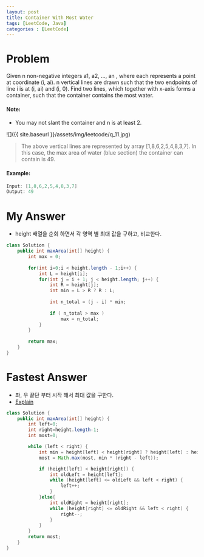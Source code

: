 ```yaml
---
layout: post
title: Container With Most Water
tags: [LeetCode, Java]
categories : [LeetCode]
---
```


# Problem

Given n non-negative integers a1, a2, ..., an , where each represents a point at coordinate (i, ai). n vertical lines are drawn such that the two endpoints of line i is at (i, ai) and (i, 0). Find two lines, which together with x-axis forms a container, such that the container contains the most water.

#### Note:

* You may not slant the container and n is at least 2.

![]({{ site.baseurl }}/assets/img/leetcode/q_11.jpg)
> The above vertical lines are represented by array [1,8,6,2,5,4,8,3,7]. In this case, the max area of water (blue section) the container can contain is 49.


#### Example:

```swift
Input: [1,8,6,2,5,4,8,3,7]
Output: 49
```

# My Answer

* height 배열을 순회 하면서 각 영역 별 최대 값을 구하고, 비교한다.
  
```java
class Solution {
    public int maxArea(int[] height) {
        int max = 0;
        
        for(int i=0;i < height.length - 1;i++) {
            int L = height[i];
            for(int j = i + 1; j < height.length; j++) {
                int R = height[j];
                int min = L > R ? R : L;
                
                int n_total = (j - i) * min;
                
                if ( n_total > max ) 
                    max = n_total;
            }
        }
        
        return max;           
    }
}
```

# Fastest Answer 

* 좌, 우 끝단 부터 시작 해서 최대 값을 구한다.
* [Explain](https://www.daleseo.com/algorithm-container-with-most-water/)

```java
class Solution {
    public int maxArea(int[] height) {
        int left=0;
        int right=height.length-1;
        int most=0;

        while (left < right) {
            int min = height[left] < height[right] ? height[left] : height[right]; 
            most = Math.max(most, min * (right - left)); 

            if (height[left] < height[right]) {
                int oldLeft = height[left]; 
                while (height[left] <= oldLeft && left < right) {
                    left++;
                }
            }else{
                int oldRight = height[right];
                while (height[right] <= oldRight && left < right) {
                    right--;
                }
            }
        }
        return most; 
    }
}
```
